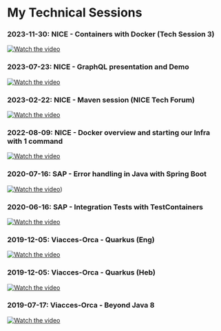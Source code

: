 # My Technical Sessions

### 2023-11-30: NICE - Containers with Docker (Tech Session 3)
[![Watch the video](https://img.youtube.com/vi/O2UUYjOnMqo/0.jpg)](https://youtu.be/O2UUYjOnMqo)

### 2023-07-23: NICE - GraphQL presentation and Demo
[![Watch the video](https://img.youtube.com/vi/XejLc7db5mA/0.jpg)](https://youtu.be/XejLc7db5mA)

### 2023-02-22: NICE - Maven session (NICE Tech Forum)
[![Watch the video](https://img.youtube.com/vi/W3Qd8wf_vs4/0.jpg)](https://www.youtube.com/watch?v=W3Qd8wf_vs4)

### 2022-08-09: NICE - Docker overview and starting our Infra with 1 command
[![Watch the video](https://img.youtube.com/vi/dbLasfb4hps/0.jpg)](https://www.youtube.com/watch?v=dbLasfb4hps)

### 2020-07-16: SAP - Error handling in Java with Spring Boot
[![Watch the video](https://img.youtube.com/vi/nxvF-LU9Ilk/0.jpg)](https://www.youtube.com/watch?v=nxvF-LU9Ilk))

### 2020-06-16: SAP - Integration Tests with TestContainers
[![Watch the video](https://img.youtube.com/vi/fDJMp2Vq3cw/0.jpg)](https://www.youtube.com/watch?v=fDJMp2Vq3cw)

### 2019-12-05: Viacces-Orca - Quarkus (Eng)
[![Watch the video](https://img.youtube.com/vi/OdJoqpr9GM4/0.jpg)](https://www.youtube.com/watch?v=OdJoqpr9GM4)

### 2019-12-05: Viacces-Orca - Quarkus (Heb)
[![Watch the video](https://img.youtube.com/vi/2atq3PB3Zp0/0.jpg)](https://www.youtube.com/watch?v=2atq3PB3Zp0)

### 2019-07-17: Viacces-Orca - Beyond Java 8
[![Watch the video](https://img.youtube.com/vi/QWHvtoZfX84/0.jpg)](https://www.youtube.com/watch?v=QWHvtoZfX84)
